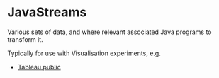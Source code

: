 # JavaStreams
Various sets of data, and where relevant associated Java programs to transform it.

Typically for use with Visualisation experiments, e.g. 
* [Tableau public](https://public.tableau.com/profile/richard.meats/#!/)

